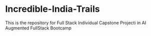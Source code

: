 # Incredible-India-Trails
This is the repository for Full Stack Individual Capstone Projecti in AI Augmented FullStack Bootcamp
